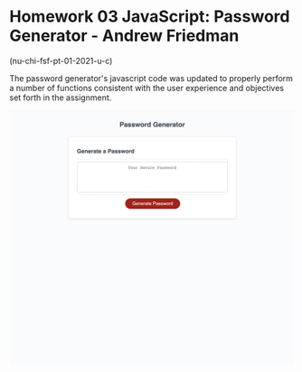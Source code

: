 # Homework 03 JavaScript: Password Generator -  Andrew Friedman
(nu-chi-fsf-pt-01-2021-u-c)

The password generator's javascript code was updated to properly perform a number of functions consistent with the user experience and objectives set forth in the assignment.


![Screenshot of ALF Password Generator](https://github.com/andrewfriedman20/homework_03_ALF/blob/main/Screen_ALF_PWG.jpg)

